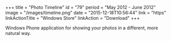 +++
title = "Photo Timeline"
id = "79"
period = "May 2012 - June 2012"
image = "/images/timeline.png"
date = "2015-12-18T10:56:44"
link = "https"
linkActionTitle = "Windows Store"
linkAction = "Download"
+++

Windows Phone application for showing your photos in a different, more natural way.
